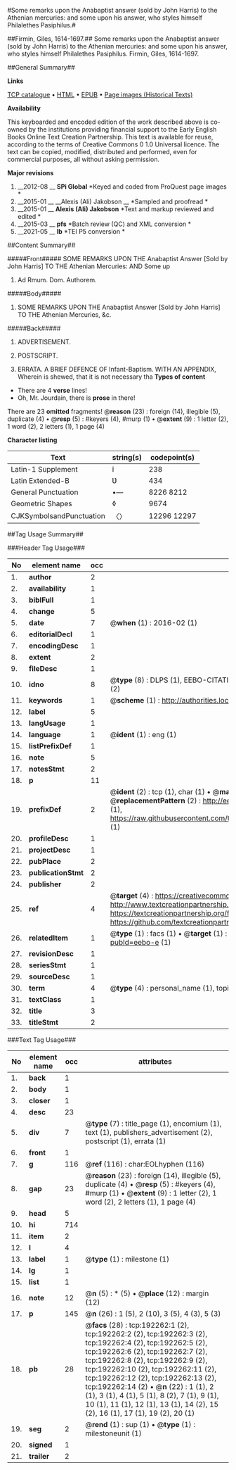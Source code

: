 #Some remarks upon the Anabaptist answer (sold by John Harris) to the Athenian mercuries: and some upon his answer, who styles himself Philalethes Pasiphilus.#

##Firmin, Giles, 1614-1697.##
Some remarks upon the Anabaptist answer (sold by John Harris) to the Athenian mercuries: and some upon his answer, who styles himself Philalethes Pasiphilus.
Firmin, Giles, 1614-1697.

##General Summary##

**Links**

[TCP catalogue](http://www.ota.ox.ac.uk/tcp/)  • 
[HTML](http://tei.it.ox.ac.uk/tcp/Texts-HTML/free/B09/B09142.html)  • 
[EPUB](http://tei.it.ox.ac.uk/tcp/Texts-EPUB/free/B09/B09142.epub) • 
[Page images (Historical Texts)](https://historicaltexts.jisc.ac.uk/eebo-124064178e)

**Availability**

This keyboarded and encoded edition of the work described above is co-owned by the
    institutions providing financial support to the Early English Books Online Text Creation
    Partnership. This text is available for reuse, according to the terms of  Creative Commons 0 1.0 Universal
    licence. The text can be copied, modified, distributed and performed, even for commercial
    purposes, all without asking permission.

**Major revisions**

1. __2012-08 __ __SPi Global__ *Keyed and coded from ProQuest page images *
1. __2015-01 __ __Alexis (Ali) Jakobson __ *Sampled and proofread *
1. __2015-01 __ __Alexis (Ali) Jakobson__ *Text and markup reviewed and edited *
1. __2015-03 __ __pfs__ *Batch review (QC) and XML conversion *
1. __2021-05 __ __lb__ *TEI P5 conversion *

##Content Summary##

#####Front#####
SOME REMARKS UPON THE Anabaptist Answer [Sold by John Harris] TO THE Athenian Mercuries: AND Some up
1. Ad Rmum. Dom. Authorem.

#####Body#####

1. SOME REMARKS UPON THE Anabaptist Answer [Sold by John Harris] TO THE Athenian Mercuries, &c.

#####Back#####

1. ADVERTISEMENT.

1. POSTSCRIPT.

1. ERRATA.
A BRIEF DEFENCE OF Infant-Baptism. WITH AN APPENDIX, Wherein is shewed, that it is not necessary tha
**Types of content**

  * There are 4 **verse** lines!
  * Oh, Mr. Jourdain, there is **prose** in there!

There are 23 **omitted** fragments! 
 @__reason__ (23) : foreign (14), illegible (5), duplicate (4)  •  @__resp__ (5) : #keyers (4), #murp (1)  •  @__extent__ (9) : 1 letter (2), 1 word (2), 2 letters (1), 1 page (4)

**Character listing**


|Text|string(s)|codepoint(s)|
|---|---|---|
|Latin-1 Supplement|î|238|
|Latin Extended-B|Ʋ|434|
|General Punctuation|•—|8226 8212|
|Geometric Shapes|◊|9674|
|CJKSymbolsandPunctuation|〈〉|12296 12297|

##Tag Usage Summary##

###Header Tag Usage###

|No|element name|occ|attributes|
|---|---|---|---|
|1.|__author__|2||
|2.|__availability__|1||
|3.|__biblFull__|1||
|4.|__change__|5||
|5.|__date__|7| @__when__ (1) : 2016-02 (1)|
|6.|__editorialDecl__|1||
|7.|__encodingDesc__|1||
|8.|__extent__|2||
|9.|__fileDesc__|1||
|10.|__idno__|8| @__type__ (8) : DLPS (1), EEBO-CITATION (1), VID (1), EEBO-PROQUEST (1), OCLC (2), STC (2)|
|11.|__keywords__|1| @__scheme__ (1) : http://authorities.loc.gov/ (1)|
|12.|__label__|5||
|13.|__langUsage__|1||
|14.|__language__|1| @__ident__ (1) : eng (1)|
|15.|__listPrefixDef__|1||
|16.|__note__|5||
|17.|__notesStmt__|2||
|18.|__p__|11||
|19.|__prefixDef__|2| @__ident__ (2) : tcp (1), char (1)  •  @__matchPattern__ (2) : ([0-9\-]+):([0-9IVX]+) (1), (.+) (1)  •  @__replacementPattern__ (2) : http://eebo.chadwyck.com/downloadtiff?vid=$1&page=$2 (1), https://raw.githubusercontent.com/textcreationpartnership/Texts/master/tcpchars.xml#$1 (1)|
|20.|__profileDesc__|1||
|21.|__projectDesc__|1||
|22.|__pubPlace__|2||
|23.|__publicationStmt__|2||
|24.|__publisher__|2||
|25.|__ref__|4| @__target__ (4) : https://creativecommons.org/publicdomain/zero/1.0/ (1), http://www.textcreationpartnership.org/docs/. (1), https://textcreationpartnership.org/faq/#faq05 (1), https://github.com/textcreationpartnership (1)|
|26.|__relatedItem__|1| @__type__ (1) : facs (1)  •  @__target__ (1) : https://data.historicaltexts.jisc.ac.uk/view?pubId=eebo-e (1)|
|27.|__revisionDesc__|1||
|28.|__seriesStmt__|1||
|29.|__sourceDesc__|1||
|30.|__term__|4| @__type__ (4) : personal_name (1), topical_term (3)|
|31.|__textClass__|1||
|32.|__title__|3||
|33.|__titleStmt__|2||


###Text Tag Usage###

|No|element name|occ|attributes|
|---|---|---|---|
|1.|__back__|1||
|2.|__body__|1||
|3.|__closer__|1||
|4.|__desc__|23||
|5.|__div__|7| @__type__ (7) : title_page (1), encomium (1), text (1), publishers_advertisement (2), postscript (1), errata (1)|
|6.|__front__|1||
|7.|__g__|116| @__ref__ (116) : char:EOLhyphen (116)|
|8.|__gap__|23| @__reason__ (23) : foreign (14), illegible (5), duplicate (4)  •  @__resp__ (5) : #keyers (4), #murp (1)  •  @__extent__ (9) : 1 letter (2), 1 word (2), 2 letters (1), 1 page (4)|
|9.|__head__|5||
|10.|__hi__|714||
|11.|__item__|2||
|12.|__l__|4||
|13.|__label__|1| @__type__ (1) : milestone (1)|
|14.|__lg__|1||
|15.|__list__|1||
|16.|__note__|12| @__n__ (5) : * (5)  •  @__place__ (12) : margin (12)|
|17.|__p__|145| @__n__ (26) : 1 (5), 2 (10), 3 (5), 4 (3), 5 (3)|
|18.|__pb__|28| @__facs__ (28) : tcp:192262:1 (2), tcp:192262:2 (2), tcp:192262:3 (2), tcp:192262:4 (2), tcp:192262:5 (2), tcp:192262:6 (2), tcp:192262:7 (2), tcp:192262:8 (2), tcp:192262:9 (2), tcp:192262:10 (2), tcp:192262:11 (2), tcp:192262:12 (2), tcp:192262:13 (2), tcp:192262:14 (2)  •  @__n__ (22) : 1 (1), 2 (1), 3 (1), 4 (1), 5 (1), 8 (2), 7 (1), 9 (1), 10 (1), 11 (1), 12 (1), 13 (1), 14 (2), 15 (2), 16 (1), 17 (1), 19 (2), 20 (1)|
|19.|__seg__|2| @__rend__ (1) : sup (1)  •  @__type__ (1) : milestoneunit (1)|
|20.|__signed__|1||
|21.|__trailer__|2||
